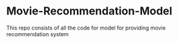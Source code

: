# Movie-Recommendation-Model
This repo  consists of all the code for model for providing movie recommendation system

